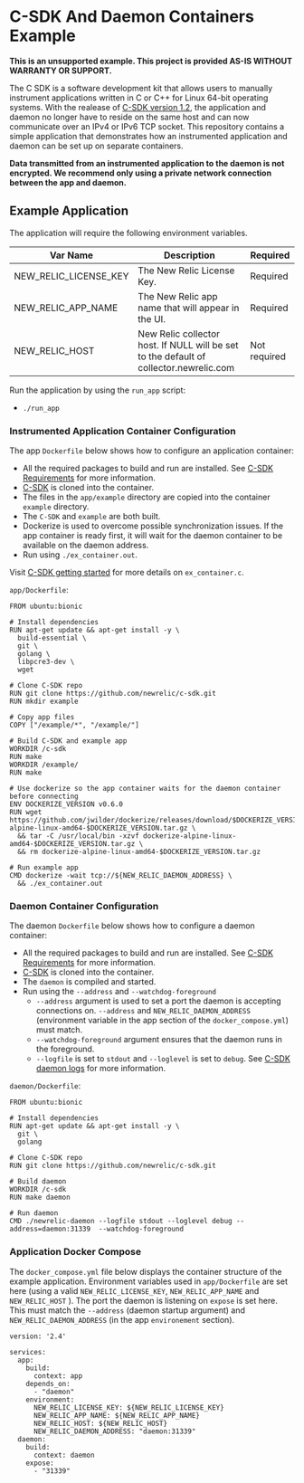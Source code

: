 # C-SDK And Daemon Containers Example

**This is an unsupported example. This project is provided AS-IS WITHOUT
WARRANTY OR SUPPORT.**

The C SDK is a software development kit that allows users to manually instrument applications written in C or C++ for Linux 64-bit operating systems. With the realease of [C-SDK version 1.2](https://github.com/newrelic/c-sdk/blob/master/CHANGELOG.md#120), the application and daemon no longer have to reside on the same host and can now communicate over an IPv4 or IPv6 TCP socket. This repository contains a simple application that demonstrates how an instrumented application and daemon can be set up on separate containers.

**Data transmitted from an instrumented application to the daemon is not encrypted. We recommend only using a private network connection between the app and daemon.**

## Example Application

The application will require the following environment variables.

|       Var Name       | Description | Required |
| -------------------- | ----------- | ------------- |
| NEW_RELIC_LICENSE_KEY | The New Relic License Key. | Required |
| NEW_RELIC_APP_NAME | The New Relic app name that will appear in the UI. | Required |
| NEW_RELIC_HOST | New Relic collector host. If NULL will be set to the default of collector.newrelic.com | Not required |

Run the application by using the `run_app` script:
* `./run_app`

### Instrumented Application Container Configuration
The app `Dockerfile` below shows how to configure an application container:
* All the required packages to build and run are installed. See [C-SDK Requirements](https://github.com/newrelic/c-sdk#requirements) for more information. 
* [C-SDK](https://github.com/newrelic/c-sdk) is cloned into the container.
* The files in the `app/example` directory are copied into the container `example` directory.
* The `C-SDK` and `example` are both built. 
* Dockerize is used to overcome possible synchronization issues. If the app container is ready first, it will wait for the daemon container to be available on the daemon address.
* Run using `./ex_container.out`.

Visit [C-SDK getting started](https://github.com/newrelic/c-sdk/blob/master/GUIDE.md#getting-started) for more details on `ex_container.c`.

`app/Dockerfile`:
```
FROM ubuntu:bionic

# Install dependencies
RUN apt-get update && apt-get install -y \
  build-essential \
  git \
  golang \
  libpcre3-dev \
  wget

# Clone C-SDK repo
RUN git clone https://github.com/newrelic/c-sdk.git
RUN mkdir example

# Copy app files
COPY ["/example/*", "/example/"]

# Build C-SDK and example app
WORKDIR /c-sdk
RUN make
WORKDIR /example/
RUN make 

# Use dockerize so the app container waits for the daemon container before connecting
ENV DOCKERIZE_VERSION v0.6.0
RUN wget https://github.com/jwilder/dockerize/releases/download/$DOCKERIZE_VERSION/dockerize-alpine-linux-amd64-$DOCKERIZE_VERSION.tar.gz \
  && tar -C /usr/local/bin -xzvf dockerize-alpine-linux-amd64-$DOCKERIZE_VERSION.tar.gz \
  && rm dockerize-alpine-linux-amd64-$DOCKERIZE_VERSION.tar.gz

# Run example app
CMD dockerize -wait tcp://${NEW_RELIC_DAEMON_ADDRESS} \
  && ./ex_container.out
```

### Daemon Container Configuration
The daemon `Dockerfile` below shows how to configure a daemon container:
* All the required packages to build and run are installed. See [C-SDK Requirements](https://github.com/newrelic/c-sdk#requirements) for more information. 
* [C-SDK](https://github.com/newrelic/c-sdk#requirements) is cloned into the container.
* The `daemon` is compiled and started.
* Run using the `--address` and `--watchdog-foreground` 
    - `--address` argument is used to set a port the daemon is accepting connections on. `--address` and `NEW_RELIC_DAEMON_ADDRESS` (environment variable in the app section of the `docker_compose.yml`) must match.
    - `--watchdog-foreground` argument ensures that the daemon runs in the foreground.
    - `--logfile` is set to `stdout` and `--loglevel` is set to `debug`. See [C-SDK daemon logs](https://github.com/newrelic/c-sdk/blob/master/GUIDE.md#daemon-logs) for more information.

`daemon/Dockerfile`:
```
FROM ubuntu:bionic

# Install dependencies
RUN apt-get update && apt-get install -y \
  git \
  golang

# Clone C-SDK repo
RUN git clone https://github.com/newrelic/c-sdk.git

# Build daemon
WORKDIR /c-sdk
RUN make daemon

# Run daemon
CMD ./newrelic-daemon --logfile stdout --loglevel debug --address=daemon:31339  --watchdog-foreground

```

### Application Docker Compose
The `docker_compose.yml` file below displays the container structure of the example application. Environment variables used in `app/Dockerfile` are set here (using a valid `NEW_RELIC_LICENSE_KEY`, `NEW_RELIC_APP_NAME` and `NEW_RELIC_HOST` ). The port the daemon is listening on `expose` is set here. This must match the `--address` (daemon startup argument) and `NEW_RELIC_DAEMON_ADDRESS` (in the app `environement` section).

```
version: '2.4'

services:
  app:
    build:
      context: app 
    depends_on:
      - "daemon"
    environment:
      NEW_RELIC_LICENSE_KEY: ${NEW_RELIC_LICENSE_KEY}
      NEW_RELIC_APP_NAME: ${NEW_RELIC_APP_NAME}
      NEW_RELIC_HOST: ${NEW_RELIC_HOST}
      NEW_RELIC_DAEMON_ADDRESS: "daemon:31339"
  daemon:
    build:
      context: daemon
    expose:
      - "31339"
```